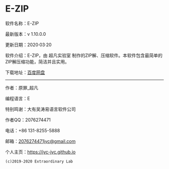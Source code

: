 # E-ZIP

软件名称：E-ZIP

最新版本：v 1.10.0.0

更新日期：2020·03·20

软件介绍：E-ZIP，由 超凡实验室 制作的ZIP解、压缩软件。本软件包含最简单的ZIP解压缩功能，简洁并且实用。

下载地址：[百度网盘]()

---------------------------------

作者：原罪_超凡

编程语言：E

特别鸣谢：大有吴涛易语言软件公司

作者QQ：2076274471

电话：+86 131-8255-5888

邮箱：2076274471jyc@gmail.com

个人主页：https://jyc-jyc.github.io

```
(c)2019-2020 Extraordinary Lab
```
